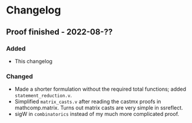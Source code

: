 # Changelog

## Proof finished - 2022-08-??
### Added
- This changelog

### Changed
- Made a shorter formulation without the required total functions; added `statement_reduction.v`.
- Simplified `matrix_casts.v` after reading the castmx proofs in mathcomp.matrix. Turns out matrix casts are very simple in ssreflect.
- sigW in `combinatorics` instead of my much more complicated proof.
